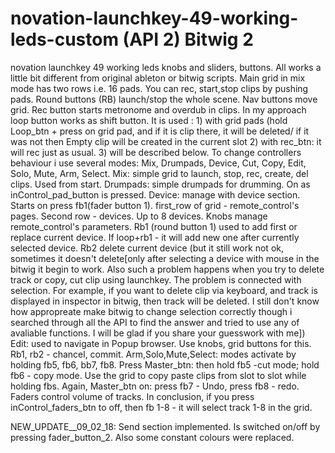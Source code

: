 # novation-launchkey-49-working-leds-custom (API 2) Bitwig 2
novation launchkey 49 working leds knobs and sliders, buttons.  All works a little bit different from original ableton or bitwig scripts.
Main grid in mix mode has two rows i.e. 16 pads. You can rec, start,stop clips by pushing pads. Round buttons (RB) launch/stop the whole scene. Nav buttons move grid.  Rec button starts metronome and overdub in clips.  In my approach loop button works as shift button.  It is used : 1) with grid pads (hold Loop_btn + press on grid pad, and if it is clip there, it will be deleted/ if it was not then Empty clip will be created in the current slot 2) with rec_btn: it will rec just as usual. 3) will be described below.
To change controllers behaviour i use several modes: Mix, Drumpads, Device, Cut, Copy, Edit, Solo, Mute, Arm, Select.
Mix: simple grid to launch, stop, rec, create, del clips. Used from start.
Drumpads: simple drumpads for drumming. On as inControl_pad_button is pressed.
Device: manage with device section. Starts on press fb1(fader button 1). first_row of grid - remote_control's pages. Second row - devices. Up to 8 devices. Knobs manage remote_control's parameters. Rb1 (round button 1) used to add first or replace current device. If loop+rb1 - it will add new one after currently selected device. Rb2 delete current device (but it still work not ok, sometimes it doesn't delete[only after selecting a device with mouse in the bitwig it begin to work. Also such a problem happens when you try to delete track or copy, cut clip using launchkey. The problem is connected with selection. For example, if you want to delete clip via keyboard, and  track  is displayed in inspector in bitwig, then track will be deleted. I still don't know how appropreate make bitwig to change selection correctly though i searched through all the API to find the answer and tried to use any of avaliable functions. I will be glad if you share your guesswork with me])
Edit: used to navigate in Popup browser. Use knobs, grid buttons for this. Rb1, rb2 - chancel, commit.
Arm,Solo,Mute,Select: modes activate by holding fb5, fb6, bb7, fb8.
Press Master_btn: then hold fb5 -cut mode; hold fb6 - copy mode. Use the grid to copy paste clips from slot to slot while holding fbs.
Again, Master_btn on: press fb7 - Undo, press fb8 - redo.
Faders control volume of tracks.
In conclusion, if you press inControl_faders_btn to off, then fb 1-8 - it will select track 1-8 in the grid.

NEW_UPDATE__09_02_18: Send section implemented. Is switched on/off by pressing fader_button_2. Also some constant colours were replaced.


